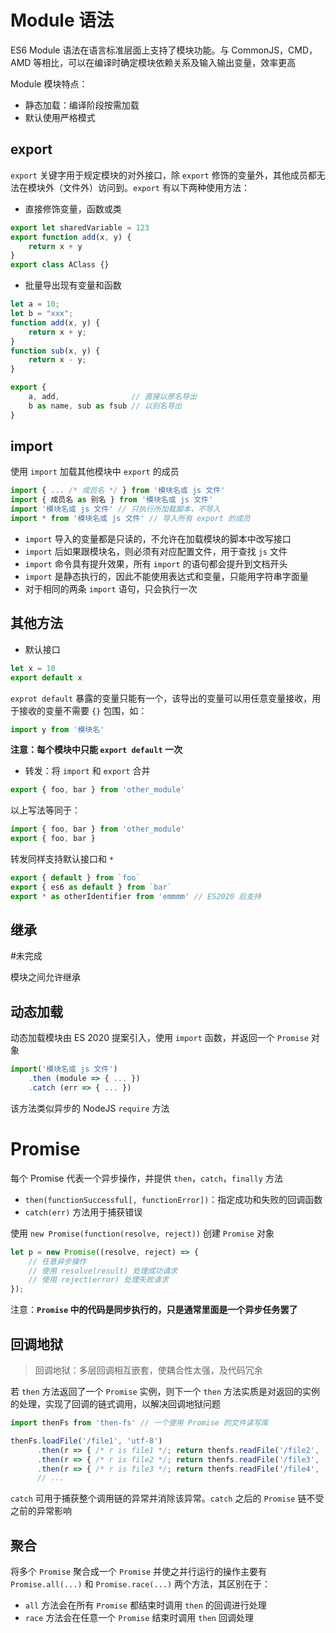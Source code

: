 
# Module 语法

ES6 Module 语法在语言标准层面上支持了模块功能。与 CommonJS，CMD，AMD 等相比，可以在编译时确定模块依赖关系及输入输出变量，效率更高

Module 模块特点：
- 静态加载：编译阶段按需加载
- 默认使用严格模式

## export

`export` 关键字用于规定模块的对外接口，除 `export` 修饰的变量外，其他成员都无法在模块外（文件外）访问到。`export` 有以下两种使用方法：

- 直接修饰变量，函数或类
```javascript
export let sharedVariable = 123
export function add(x, y) {
	return x + y
}
export class AClass {}
```

- 批量导出现有变量和函数
```javascript
let a = 10;
let b = "xxx";
function add(x, y) {
	return x + y;
}
function sub(x, y) {
	return x - y;
}

export {
	a, add,                // 直接以原名导出
	b as name, sub as fsub // 以别名导出
}
```

## import

使用 `import` 加载其他模块中 `export` 的成员

```javascript
import { ... /* 成员名 */ } from '模块名或 js 文件'
import { 成员名 as 别名 } from '模块名或 js 文件'
import '模块名或 js 文件' // 只执行所加载脚本，不导入
import * from '模块名或 js 文件' // 导入所有 export 的成员
```

- `import` 导入的变量都是只读的，不允许在加载模块的脚本中改写接口
- `import` 后如果跟模块名，则必须有对应配置文件，用于查找 `js` 文件
- `import` 命令具有提升效果，所有 `import` 的语句都会提升到文档开头
- `import` 是静态执行的，因此不能使用表达式和变量，只能用字符串字面量
- 对于相同的两条 `import` 语句，只会执行一次

## 其他方法

- 默认接口

```javascript
let x = 10
export default x 
```

`exprot default` 暴露的变量只能有一个，该导出的变量可以用任意变量接收，用于接收的变量不需要 `{}` 包围，如：

```javascript
import y from '模块名'
```

**注意：每个模块中只能 `export default` 一次**

- 转发：将 `import` 和 `export` 合并

```javascript
export { foo, bar } from 'other_module'
```

以上写法等同于：

```javascript
import { foo, bar } from 'other_module'
export { foo, bar }
```

转发同样支持默认接口和 `*`

```javascript
export { default } from `foo`
export { es6 as default } from `bar`
export * as otherIdentifier from 'emmmm' // ES2020 后支持
```

## 继承
#未完成 

模块之间允许继承

## 动态加载

动态加载模块由 ES 2020 提案引入，使用 `import` 函数，并返回一个 `Promise` 对象

```javascript
import('模块名或 js 文件')
	.then (module => { ... })
	.catch (err => { ... })
```

该方法类似异步的 NodeJS `require` 方法

# Promise

 每个 Promise 代表一个异步操作，并提供 `then`，`catch`，`finally` 方法
 - `then(functionSuccessful[, functionError])`：指定成功和失败的回调函数
 - `catch(err)` 方法用于捕获错误

使用 `new Promise(function(resolve, reject))` 创建 `Promise` 对象

```javascript
let p = new Promise((resolve, reject) => {
	// 任意异步操作
	// 使用 resolve(result) 处理成功请求
	// 使用 reject(error) 处理失败请求
});
```

注意：**`Promise` 中的代码是同步执行的，只是通常里面是一个异步任务罢了**

## 回调地狱

> 回调地狱：多层回调相互嵌套，使耦合性太强，及代码冗余

 若 `then` 方法返回了一个 `Promise` 实例，则下一个 `then` 方法实质是对返回的实例的处理，实现了回调的链式调用，以解决回调地狱问题

```javascript
import thenFs from 'then-fs' // 一个使用 Promise 的文件读写库

thenFs.loadFile('/file1', 'utf-8')
	  .then(r => { /* r is file1 */; return thenfs.readFile('/file2', 'utf-8') })
	  .then(r => { /* r is file2 */; return thenfs.readFile('/file3', 'utf-8') })
	  .then(r => { /* r is file3 */; return thenfs.readFile('/file4', 'utf-8') })
      // ...
```

`catch`  可用于捕获整个调用链的异常并消除该异常。`catch` 之后的 `Promise` 链不受之前的异常影响

## 聚合

将多个 `Promise` 聚合成一个 `Promise` 并使之并行运行的操作主要有 `Promise.all(...)` 和 `Promise.race(...)` 两个方法，其区别在于：
- `all` 方法会在所有 `Promise` 都结束时调用 `then` 的回调进行处理
- `race` 方法会在任意一个 `Promise` 结束时调用 `then` 回调处理
